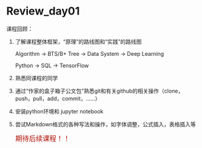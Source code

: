 # Review_day01

课程回顾：

1. 了解课程整体框架，“原理”的路线图和“实践”的路线图

   Algorithm -> BTS/B+ Tree -> Data System -> Deep Learning

   Python -> SQL -> TensorFlow

2. 熟悉同课程的同学

3. 通过“作家的盒子箱子公文包”熟悉git和有关github的相关操作（clone，push，pull，add，commit，……）

4. 安装python环境和 jupyter notebook

5. 尝试Markdown格式的各种写法和操作，如字体调整，公式插入，表格插入等

   <font color = blue, size = 4>期待后续课程！！</font>

